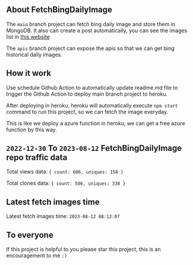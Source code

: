 ## About FetchBingDailyImage

The `main` branch project can fetch bing daily image and store them in MongoDB.
It also can create a post automatically, you can see the images list in [this website](https://oursalbum.netlify.app)

The `apis` branch project can expose the apis so that we can get bing historical daily images.

## How it work

Use schedule Github Action to automatically update readme.md file to trigger the Github Action to deploy main branch project to heroku.

After deploying in heroku, heroku will automatically execute `npm start` command to run this project, so we can fetch the image everyday.

This is like we deploy a azure function in heroku, we can get a free azure function by this way.

## `2022-12-30` To `2023-08-12` FetchBingDailyImage repo traffic data

Total views data: `{ count: 606, uniques: 158 }`

Total clones data: `{ count: 506, uniques: 338 }`

## Latest fetch images time

Latest fetch images time: `2023-08-12 08:12:07`

## To everyone

If this project is helpful to you please star this project, this is an encouragement to me `:)`



